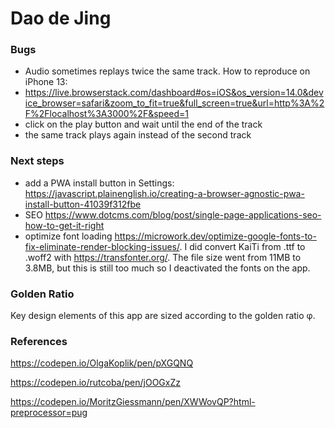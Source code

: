 # Dao de Jing

### Bugs

- Audio sometimes replays twice the same track. How to reproduce on iPhone 13:
- https://live.browserstack.com/dashboard#os=iOS&os_version=14.0&device_browser=safari&zoom_to_fit=true&full_screen=true&url=http%3A%2F%2Flocalhost%3A3000%2F&speed=1
- click on the play button and wait until the end of the track
- the same track plays again instead of the second track

### Next steps

- add a PWA install button in Settings: https://javascript.plainenglish.io/creating-a-browser-agnostic-pwa-install-button-41039f312fbe 
- SEO https://www.dotcms.com/blog/post/single-page-applications-seo-how-to-get-it-right
- optimize font loading https://microwork.dev/optimize-google-fonts-to-fix-eliminate-render-blocking-issues/. I did convert KaiTi from .ttf to .woff2 with https://transfonter.org/. The file size went from 11MB to 3.8MB, but this is still too much so I deactivated the fonts on the app.

### Golden Ratio

Key design elements of this app are sized according to the golden ratio φ.

### References

https://codepen.io/OlgaKoplik/pen/pXGQNQ

https://codepen.io/rutcoba/pen/jOOGxZz

https://codepen.io/MoritzGiessmann/pen/XWWovQP?html-preprocessor=pug
